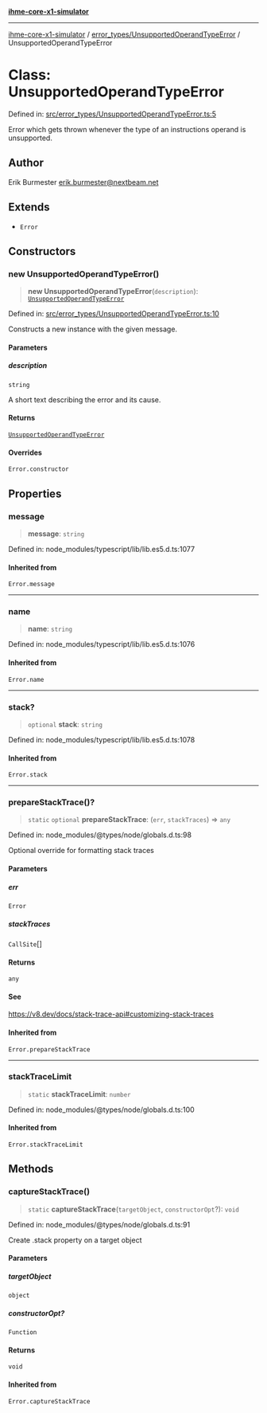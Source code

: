 [**ihme-core-x1-simulator**](../../../README.md)

***

[ihme-core-x1-simulator](../../../modules.md) / [error\_types/UnsupportedOperandTypeError](../README.md) / UnsupportedOperandTypeError

# Class: UnsupportedOperandTypeError

Defined in: [src/error\_types/UnsupportedOperandTypeError.ts:5](https://github.com/ProgrammIt/CPU-Simulator/blob/3f9c46c26c2e1cba2638010869a3cab9b9c737f9/src/error_types/UnsupportedOperandTypeError.ts#L5)

Error which gets thrown whenever the type of an instructions operand is unsupported.

## Author

Erik Burmester <erik.burmester@nextbeam.net>

## Extends

- `Error`

## Constructors

### new UnsupportedOperandTypeError()

> **new UnsupportedOperandTypeError**(`description`): [`UnsupportedOperandTypeError`](UnsupportedOperandTypeError.md)

Defined in: [src/error\_types/UnsupportedOperandTypeError.ts:10](https://github.com/ProgrammIt/CPU-Simulator/blob/3f9c46c26c2e1cba2638010869a3cab9b9c737f9/src/error_types/UnsupportedOperandTypeError.ts#L10)

Constructs a new instance with the given message.

#### Parameters

##### description

`string`

A short text describing the error and its cause.

#### Returns

[`UnsupportedOperandTypeError`](UnsupportedOperandTypeError.md)

#### Overrides

`Error.constructor`

## Properties

### message

> **message**: `string`

Defined in: node\_modules/typescript/lib/lib.es5.d.ts:1077

#### Inherited from

`Error.message`

***

### name

> **name**: `string`

Defined in: node\_modules/typescript/lib/lib.es5.d.ts:1076

#### Inherited from

`Error.name`

***

### stack?

> `optional` **stack**: `string`

Defined in: node\_modules/typescript/lib/lib.es5.d.ts:1078

#### Inherited from

`Error.stack`

***

### prepareStackTrace()?

> `static` `optional` **prepareStackTrace**: (`err`, `stackTraces`) => `any`

Defined in: node\_modules/@types/node/globals.d.ts:98

Optional override for formatting stack traces

#### Parameters

##### err

`Error`

##### stackTraces

`CallSite`[]

#### Returns

`any`

#### See

https://v8.dev/docs/stack-trace-api#customizing-stack-traces

#### Inherited from

`Error.prepareStackTrace`

***

### stackTraceLimit

> `static` **stackTraceLimit**: `number`

Defined in: node\_modules/@types/node/globals.d.ts:100

#### Inherited from

`Error.stackTraceLimit`

## Methods

### captureStackTrace()

> `static` **captureStackTrace**(`targetObject`, `constructorOpt`?): `void`

Defined in: node\_modules/@types/node/globals.d.ts:91

Create .stack property on a target object

#### Parameters

##### targetObject

`object`

##### constructorOpt?

`Function`

#### Returns

`void`

#### Inherited from

`Error.captureStackTrace`
